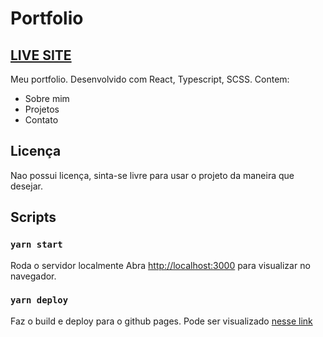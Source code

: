 # Portfolio

## [LIVE SITE](https://joaomoschetta.github.io/)

Meu portfolio. Desenvolvido com React, Typescript, SCSS. Contem:

- Sobre mim
- Projetos
- Contato

## Licença

Nao possui licença, sinta-se livre para usar o projeto da maneira que desejar.

## Scripts

### `yarn start`

Roda o servidor localmente
Abra [http://localhost:3000](http://localhost:3000) para visualizar no navegador.

### `yarn deploy`

Faz o build e deploy para o github pages.
Pode ser visualizado [nesse link](https://joaomoschetta.github.io/)
